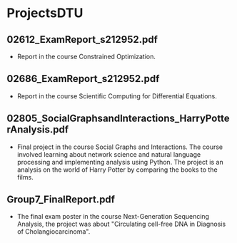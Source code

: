 # ProjectsDTU

## 02612_ExamReport_s212952.pdf
- Report in the course Constrained Optimization.  

## 02686_ExamReport_s212952.pdf
- Report in the course Scientific Computing for Differential Equations.

## 02805_SocialGraphsandInteractions_HarryPotterAnalysis.pdf
- Final project in the course Social Graphs and Interactions. The course involved learning about network science and natural language processing and implementing analysis using Python. The project is an analysis on the world of Harry Potter by comparing the books to the films. 

## Group7_FinalReport.pdf
- The final exam poster in the course Next-Generation Sequencing Analysis, the project was about "Circulating cell-free DNA in Diagnosis of Cholangiocarcinoma".
